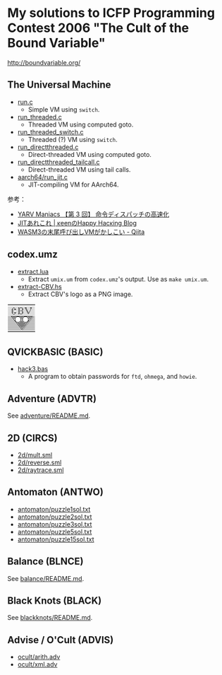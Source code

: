 # My solutions to ICFP Programming Contest 2006 "The Cult of the Bound Variable"

<http://boundvariable.org/>

## The Universal Machine

* [run.c](run.c)
    * Simple VM using `switch`.
* [run_threaded.c](run_threaded.c)
    * Threaded VM using computed goto.
* [run_threaded_switch.c](run_threaded_switch.c)
    * Threaded (?) VM using `switch`.
* [run_directthreaded.c](run_directthreaded.c)
    * Direct-threaded VM using computed goto.
* [run_directthreaded_tailcall.c](run_directthreaded_tailcall.c)
    * Direct-threaded VM using tail calls.
* [aarch64/run_jit.c](aarch64/run_jit.c)
    * JIT-compiling VM for AArch64.

参考：

* [YARV Maniacs 【第 3 回】 命令ディスパッチの高速化](https://magazine.rubyist.net/articles/0008/0008-YarvManiacs.html)
* [JITあれこれ | κeenのHappy Hacκing Blog](https://keens.github.io/blog/2018/12/01/jitarekore/)
* [WASM3の末尾呼び出しVMがかしこい - Qiita](https://qiita.com/okuoku/items/ed52f48ce871f429759e)

## codex.umz

* [extract.lua](extract.lua)
    * Extract `umix.um` from `codex.umz`'s output. Use as `make umix.um`.
* [extract-CBV.hs](extract-CBV.hs)
    * Extract CBV's logo as a PNG image.

![](CBV.png)

## QVICKBASIC (BASIC)

* [hack3.bas](hack3.bas)
    * A program to obtain passwords for `ftd`, `ohmega`, and `howie`.

## Adventure (ADVTR)

See [adventure/README.md](adventure/README.md).

## 2D (CIRCS)

* [2d/mult.sml](2d/mult.sml)
* [2d/reverse.sml](2d/reverse.sml)
* [2d/raytrace.sml](2d/raytrace.sml)

## Antomaton (ANTWO)

* [antomaton/puzzle1sol.txt](antomaton/puzzle1sol.txt)
* [antomaton/puzzle2sol.txt](antomaton/puzzle2sol.txt)
* [antomaton/puzzle3sol.txt](antomaton/puzzle3sol.txt)
* [antomaton/puzzle5sol.txt](antomaton/puzzle5sol.txt)
* [antomaton/puzzle15sol.txt](antomaton/puzzle15sol.txt)

## Balance (BLNCE)

See [balance/README.md](balance/README.md).

## Black Knots (BLACK)

See [blackknots/README.md](blackknots/README.md).

## Advise / O'Cult (ADVIS)

* [ocult/arith.adv](ocult/arith.adv)
* [ocult/xml.adv](ocult/xml.adv)
